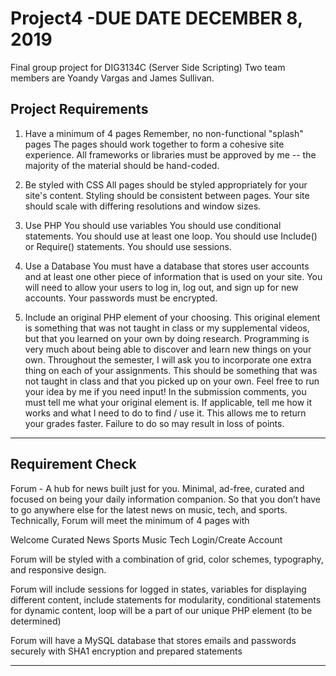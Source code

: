 # Project4 -DUE DATE DECEMBER 8, 2019
Final group project for DIG3134C (Server Side Scripting) Two team members are Yoandy Vargas and James Sullivan.

## Project Requirements
1. Have a minimum of 4 pages
 Remember, no non-functional "splash" pages
The pages should work together to form a cohesive site experience.
All frameworks or libraries must be approved by me -- the majority of the material should be hand-coded.

2. Be styled with CSS
All pages should be styled appropriately for your site's content. Styling should be consistent between pages.
Your site should scale with differing resolutions and window sizes.

3. Use PHP
You should use variables
You should use conditional statements.
You should use at least one loop.
You should use Include() or Require() statements. You should use sessions.

4. Use a Database
You must have a database that stores user accounts and at least one other piece of information that is used on your site.
You will need to allow your users to log in, log out, and sign up for new accounts. Your passwords must be encrypted.

5. Include an original PHP element of your choosing. This original element is something that was not taught in class or my supplemental videos, but that you learned on your own by doing research.
Programming is very much about being able to discover and learn new things on your own. Throughout the semester, I will ask you to incorporate one extra thing on each of your assignments. This should be something that was not taught in class and that you picked up on your own. Feel free to run your idea by me if you need input!
In the submission comments, you must tell me what your original element is. If applicable, tell me how it works and what I need to do to find / use it. This allows me to return your grades faster. Failure to do so may result in loss of points.


******
## Requirement Check
Forum - A hub for news built just for you. Minimal, ad-free, curated and focused on being your daily information companion. So that you don’t have to go anywhere else for the latest news on music, tech, and sports.
Technically, Forum will meet the minimum of 4 pages with

Welcome
Curated News
Sports
Music
Tech
Login/Create Account

Forum will be styled with a combination of grid, color schemes, typography, and responsive design.

Forum will include sessions for logged in states, variables for displaying different content, include statements for modularity, conditional statements for dynamic content, loop will be a part of our unique PHP element (to be determined)

Forum will have a MySQL database that stores emails and passwords securely with SHA1 encryption and prepared statements

******
